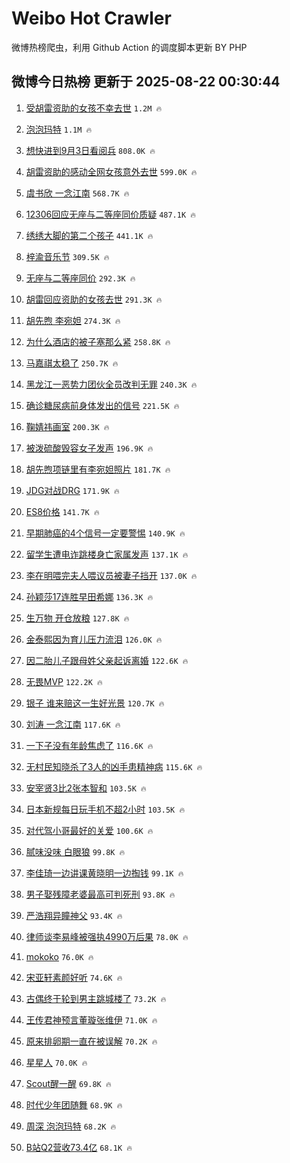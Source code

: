 # Weibo Hot Crawler 



微博热榜爬虫，利用 Github Action 的调度脚本更新 BY PHP 


## 微博今日热榜 更新于 2025-08-22 00:30:44 
1. [受胡雷资助的女孩不幸去世](https://s.weibo.com/weibo?q=%23%E5%8F%97%E8%83%A1%E9%9B%B7%E8%B5%84%E5%8A%A9%E7%9A%84%E5%A5%B3%E5%AD%A9%E4%B8%8D%E5%B9%B8%E5%8E%BB%E4%B8%96%23&t=31&band_rank=1&Refer=top) `1.2M 🔥` 

1. [泡泡玛特](https://s.weibo.com/weibo?q=%E6%B3%A1%E6%B3%A1%E7%8E%9B%E7%89%B9&t=31&band_rank=2&Refer=top) `1.1M 🔥` 

1. [想快进到9月3日看阅兵](https://s.weibo.com/weibo?q=%23%E6%83%B3%E5%BF%AB%E8%BF%9B%E5%88%B09%E6%9C%883%E6%97%A5%E7%9C%8B%E9%98%85%E5%85%B5%23&t=31&band_rank=3&Refer=top) `808.0K 🔥` 

1. [胡雷资助的感动全网女孩意外去世](https://s.weibo.com/weibo?q=%23%E8%83%A1%E9%9B%B7%E8%B5%84%E5%8A%A9%E7%9A%84%E6%84%9F%E5%8A%A8%E5%85%A8%E7%BD%91%E5%A5%B3%E5%AD%A9%E6%84%8F%E5%A4%96%E5%8E%BB%E4%B8%96%23&t=31&band_rank=4&Refer=top) `599.0K 🔥` 

1. [虞书欣 一念江南](https://s.weibo.com/weibo?q=%E8%99%9E%E4%B9%A6%E6%AC%A3%20%E4%B8%80%E5%BF%B5%E6%B1%9F%E5%8D%97&t=31&band_rank=5&Refer=top) `568.7K 🔥` 

1. [12306回应无座与二等座同价质疑](https://s.weibo.com/weibo?q=%2312306%E5%9B%9E%E5%BA%94%E6%97%A0%E5%BA%A7%E4%B8%8E%E4%BA%8C%E7%AD%89%E5%BA%A7%E5%90%8C%E4%BB%B7%E8%B4%A8%E7%96%91%23&t=31&band_rank=6&Refer=top) `487.1K 🔥` 

1. [绣绣大脚的第二个孩子](https://s.weibo.com/weibo?q=%23%E7%BB%A3%E7%BB%A3%E5%A4%A7%E8%84%9A%E7%9A%84%E7%AC%AC%E4%BA%8C%E4%B8%AA%E5%AD%A9%E5%AD%90%23&t=31&band_rank=7&Refer=top) `441.1K 🔥` 

1. [梓渝音乐节](https://s.weibo.com/weibo?q=%E6%A2%93%E6%B8%9D%E9%9F%B3%E4%B9%90%E8%8A%82&t=31&band_rank=8&Refer=top) `309.5K 🔥` 

1. [无座与二等座同价](https://s.weibo.com/weibo?q=%23%E6%97%A0%E5%BA%A7%E4%B8%8E%E4%BA%8C%E7%AD%89%E5%BA%A7%E5%90%8C%E4%BB%B7%23&t=31&band_rank=9&Refer=top) `292.3K 🔥` 

1. [胡雷回应资助的女孩去世](https://s.weibo.com/weibo?q=%23%E8%83%A1%E9%9B%B7%E5%9B%9E%E5%BA%94%E8%B5%84%E5%8A%A9%E7%9A%84%E5%A5%B3%E5%AD%A9%E5%8E%BB%E4%B8%96%23&t=31&band_rank=10&Refer=top) `291.3K 🔥` 

1. [胡先煦 李宛妲](https://s.weibo.com/weibo?q=%E8%83%A1%E5%85%88%E7%85%A6%20%E6%9D%8E%E5%AE%9B%E5%A6%B2&t=31&band_rank=11&Refer=top) `274.3K 🔥` 

1. [为什么酒店的被子塞那么紧](https://s.weibo.com/weibo?q=%E4%B8%BA%E4%BB%80%E4%B9%88%E9%85%92%E5%BA%97%E7%9A%84%E8%A2%AB%E5%AD%90%E5%A1%9E%E9%82%A3%E4%B9%88%E7%B4%A7&t=31&band_rank=12&Refer=top) `258.8K 🔥` 

1. [马嘉祺太稳了](https://s.weibo.com/weibo?q=%23%E9%A9%AC%E5%98%89%E7%A5%BA%E5%A4%AA%E7%A8%B3%E4%BA%86%23&t=31&band_rank=13&Refer=top) `250.7K 🔥` 

1. [黑龙江一恶势力团伙全员改判无罪](https://s.weibo.com/weibo?q=%23%E9%BB%91%E9%BE%99%E6%B1%9F%E4%B8%80%E6%81%B6%E5%8A%BF%E5%8A%9B%E5%9B%A2%E4%BC%99%E5%85%A8%E5%91%98%E6%94%B9%E5%88%A4%E6%97%A0%E7%BD%AA%23&t=31&band_rank=14&Refer=top) `240.3K 🔥` 

1. [确诊糖尿病前身体发出的信号](https://s.weibo.com/weibo?q=%E7%A1%AE%E8%AF%8A%E7%B3%96%E5%B0%BF%E7%97%85%E5%89%8D%E8%BA%AB%E4%BD%93%E5%8F%91%E5%87%BA%E7%9A%84%E4%BF%A1%E5%8F%B7&t=31&band_rank=15&Refer=top) `221.5K 🔥` 

1. [鞠婧祎画室](https://s.weibo.com/weibo?q=%23%E9%9E%A0%E5%A9%A7%E7%A5%8E%E7%94%BB%E5%AE%A4%23&t=31&band_rank=16&Refer=top) `200.3K 🔥` 

1. [被泼硫酸毁容女子发声](https://s.weibo.com/weibo?q=%23%E8%A2%AB%E6%B3%BC%E7%A1%AB%E9%85%B8%E6%AF%81%E5%AE%B9%E5%A5%B3%E5%AD%90%E5%8F%91%E5%A3%B0%23&t=31&band_rank=17&Refer=top) `196.9K 🔥` 

1. [胡先煦项链里有李宛妲照片](https://s.weibo.com/weibo?q=%E8%83%A1%E5%85%88%E7%85%A6%E9%A1%B9%E9%93%BE%E9%87%8C%E6%9C%89%E6%9D%8E%E5%AE%9B%E5%A6%B2%E7%85%A7%E7%89%87&t=31&band_rank=18&Refer=top) `181.7K 🔥` 

1. [JDG对战DRG](https://s.weibo.com/weibo?q=%23JDG%E5%AF%B9%E6%88%98DRG%23&t=31&band_rank=19&Refer=top) `171.9K 🔥` 

1. [ES8价格](https://s.weibo.com/weibo?q=ES8%E4%BB%B7%E6%A0%BC&t=31&band_rank=20&Refer=top) `141.7K 🔥` 

1. [早期肺癌的4个信号一定要警惕](https://s.weibo.com/weibo?q=%23%E6%97%A9%E6%9C%9F%E8%82%BA%E7%99%8C%E7%9A%844%E4%B8%AA%E4%BF%A1%E5%8F%B7%E4%B8%80%E5%AE%9A%E8%A6%81%E8%AD%A6%E6%83%95%23&t=31&band_rank=21&Refer=top) `140.9K 🔥` 

1. [留学生遭电诈跳楼身亡家属发声](https://s.weibo.com/weibo?q=%23%E7%95%99%E5%AD%A6%E7%94%9F%E9%81%AD%E7%94%B5%E8%AF%88%E8%B7%B3%E6%A5%BC%E8%BA%AB%E4%BA%A1%E5%AE%B6%E5%B1%9E%E5%8F%91%E5%A3%B0%23&t=31&band_rank=22&Refer=top) `137.1K 🔥` 

1. [李在明喂完夫人喂议员被妻子挡开](https://s.weibo.com/weibo?q=%23%E6%9D%8E%E5%9C%A8%E6%98%8E%E5%96%82%E5%AE%8C%E5%A4%AB%E4%BA%BA%E5%96%82%E8%AE%AE%E5%91%98%E8%A2%AB%E5%A6%BB%E5%AD%90%E6%8C%A1%E5%BC%80%23&t=31&band_rank=23&Refer=top) `137.0K 🔥` 

1. [孙颖莎17连胜早田希娜](https://s.weibo.com/weibo?q=%23%E5%AD%99%E9%A2%96%E8%8E%8E17%E8%BF%9E%E8%83%9C%E6%97%A9%E7%94%B0%E5%B8%8C%E5%A8%9C%23&t=31&band_rank=24&Refer=top) `136.3K 🔥` 

1. [生万物 开仓放粮](https://s.weibo.com/weibo?q=%E7%94%9F%E4%B8%87%E7%89%A9%20%E5%BC%80%E4%BB%93%E6%94%BE%E7%B2%AE&t=31&band_rank=25&Refer=top) `127.8K 🔥` 

1. [金泰熙因为育儿压力流泪](https://s.weibo.com/weibo?q=%23%E9%87%91%E6%B3%B0%E7%86%99%E5%9B%A0%E4%B8%BA%E8%82%B2%E5%84%BF%E5%8E%8B%E5%8A%9B%E6%B5%81%E6%B3%AA%23&t=31&band_rank=26&Refer=top) `126.0K 🔥` 

1. [因二胎儿子跟母姓父亲起诉离婚](https://s.weibo.com/weibo?q=%23%E5%9B%A0%E4%BA%8C%E8%83%8E%E5%84%BF%E5%AD%90%E8%B7%9F%E6%AF%8D%E5%A7%93%E7%88%B6%E4%BA%B2%E8%B5%B7%E8%AF%89%E7%A6%BB%E5%A9%9A%23&t=31&band_rank=27&Refer=top) `122.6K 🔥` 

1. [无畏MVP](https://s.weibo.com/weibo?q=%E6%97%A0%E7%95%8FMVP&t=31&band_rank=28&Refer=top) `122.2K 🔥` 

1. [银子 谁来赔这一生好光景](https://s.weibo.com/weibo?q=%E9%93%B6%E5%AD%90%20%E8%B0%81%E6%9D%A5%E8%B5%94%E8%BF%99%E4%B8%80%E7%94%9F%E5%A5%BD%E5%85%89%E6%99%AF&t=31&band_rank=29&Refer=top) `120.7K 🔥` 

1. [刘涛 一念江南](https://s.weibo.com/weibo?q=%E5%88%98%E6%B6%9B%20%E4%B8%80%E5%BF%B5%E6%B1%9F%E5%8D%97&t=31&band_rank=30&Refer=top) `117.6K 🔥` 

1. [一下子没有年龄焦虑了](https://s.weibo.com/weibo?q=%E4%B8%80%E4%B8%8B%E5%AD%90%E6%B2%A1%E6%9C%89%E5%B9%B4%E9%BE%84%E7%84%A6%E8%99%91%E4%BA%86&t=31&band_rank=31&Refer=top) `116.6K 🔥` 

1. [无村民知晓杀了3人的凶手患精神病](https://s.weibo.com/weibo?q=%23%E6%97%A0%E6%9D%91%E6%B0%91%E7%9F%A5%E6%99%93%E6%9D%80%E4%BA%863%E4%BA%BA%E7%9A%84%E5%87%B6%E6%89%8B%E6%82%A3%E7%B2%BE%E7%A5%9E%E7%97%85%23&t=31&band_rank=32&Refer=top) `115.6K 🔥` 

1. [安宰贤3比2张本智和](https://s.weibo.com/weibo?q=%23%E5%AE%89%E5%AE%B0%E8%B4%A43%E6%AF%942%E5%BC%A0%E6%9C%AC%E6%99%BA%E5%92%8C%23&t=31&band_rank=33&Refer=top) `103.5K 🔥` 

1. [日本新规每日玩手机不超2小时](https://s.weibo.com/weibo?q=%E6%97%A5%E6%9C%AC%E6%96%B0%E8%A7%84%E6%AF%8F%E6%97%A5%E7%8E%A9%E6%89%8B%E6%9C%BA%E4%B8%8D%E8%B6%852%E5%B0%8F%E6%97%B6&t=31&band_rank=34&Refer=top) `103.5K 🔥` 

1. [对代驾小哥最好的关爱](https://s.weibo.com/weibo?q=%23%E5%AF%B9%E4%BB%A3%E9%A9%BE%E5%B0%8F%E5%93%A5%E6%9C%80%E5%A5%BD%E7%9A%84%E5%85%B3%E7%88%B1%23&t=31&band_rank=35&Refer=top) `100.6K 🔥` 

1. [腻味没味 白眼狼](https://s.weibo.com/weibo?q=%E8%85%BB%E5%91%B3%E6%B2%A1%E5%91%B3%20%E7%99%BD%E7%9C%BC%E7%8B%BC&t=31&band_rank=36&Refer=top) `99.8K 🔥` 

1. [李佳琦一边讲课黄晓明一边掏钱](https://s.weibo.com/weibo?q=%E6%9D%8E%E4%BD%B3%E7%90%A6%E4%B8%80%E8%BE%B9%E8%AE%B2%E8%AF%BE%E9%BB%84%E6%99%93%E6%98%8E%E4%B8%80%E8%BE%B9%E6%8E%8F%E9%92%B1&t=31&band_rank=37&Refer=top) `99.1K 🔥` 

1. [男子娶残障老婆最高可判死刑](https://s.weibo.com/weibo?q=%23%E7%94%B7%E5%AD%90%E5%A8%B6%E6%AE%8B%E9%9A%9C%E8%80%81%E5%A9%86%E6%9C%80%E9%AB%98%E5%8F%AF%E5%88%A4%E6%AD%BB%E5%88%91%23&t=31&band_rank=38&Refer=top) `93.8K 🔥` 

1. [严浩翔异瞳神父](https://s.weibo.com/weibo?q=%E4%B8%A5%E6%B5%A9%E7%BF%94%E5%BC%82%E7%9E%B3%E7%A5%9E%E7%88%B6&t=31&band_rank=39&Refer=top) `93.4K 🔥` 

1. [律师谈李易峰被强执4990万后果](https://s.weibo.com/weibo?q=%23%E5%BE%8B%E5%B8%88%E8%B0%88%E6%9D%8E%E6%98%93%E5%B3%B0%E8%A2%AB%E5%BC%BA%E6%89%A74990%E4%B8%87%E5%90%8E%E6%9E%9C%23&t=31&band_rank=40&Refer=top) `78.0K 🔥` 

1. [mokoko](https://s.weibo.com/weibo?q=mokoko&t=31&band_rank=41&Refer=top) `76.0K 🔥` 

1. [宋亚轩素颜好听](https://s.weibo.com/weibo?q=%23%E5%AE%8B%E4%BA%9A%E8%BD%A9%E7%B4%A0%E9%A2%9C%E5%A5%BD%E5%90%AC%23&t=31&band_rank=42&Refer=top) `74.6K 🔥` 

1. [古偶终于轮到男主跳城楼了](https://s.weibo.com/weibo?q=%E5%8F%A4%E5%81%B6%E7%BB%88%E4%BA%8E%E8%BD%AE%E5%88%B0%E7%94%B7%E4%B8%BB%E8%B7%B3%E5%9F%8E%E6%A5%BC%E4%BA%86&t=31&band_rank=43&Refer=top) `73.2K 🔥` 

1. [王传君神预言董璇张维伊](https://s.weibo.com/weibo?q=%23%E7%8E%8B%E4%BC%A0%E5%90%9B%E7%A5%9E%E9%A2%84%E8%A8%80%E8%91%A3%E7%92%87%E5%BC%A0%E7%BB%B4%E4%BC%8A%23&t=31&band_rank=44&Refer=top) `71.0K 🔥` 

1. [原来排卵期一直在被误解](https://s.weibo.com/weibo?q=%E5%8E%9F%E6%9D%A5%E6%8E%92%E5%8D%B5%E6%9C%9F%E4%B8%80%E7%9B%B4%E5%9C%A8%E8%A2%AB%E8%AF%AF%E8%A7%A3&t=31&band_rank=45&Refer=top) `70.2K 🔥` 

1. [星星人](https://s.weibo.com/weibo?q=%E6%98%9F%E6%98%9F%E4%BA%BA&t=31&band_rank=46&Refer=top) `70.0K 🔥` 

1. [Scout醒一醒](https://s.weibo.com/weibo?q=%23Scout%E9%86%92%E4%B8%80%E9%86%92%23&t=31&band_rank=47&Refer=top) `69.8K 🔥` 

1. [时代少年团随舞](https://s.weibo.com/weibo?q=%E6%97%B6%E4%BB%A3%E5%B0%91%E5%B9%B4%E5%9B%A2%E9%9A%8F%E8%88%9E&t=31&band_rank=48&Refer=top) `68.9K 🔥` 

1. [周深 泡泡玛特](https://s.weibo.com/weibo?q=%E5%91%A8%E6%B7%B1%20%E6%B3%A1%E6%B3%A1%E7%8E%9B%E7%89%B9&t=31&band_rank=49&Refer=top) `68.2K 🔥` 

1. [B站Q2营收73.4亿](https://s.weibo.com/weibo?q=%23B%E7%AB%99Q2%E8%90%A5%E6%94%B673.4%E4%BA%BF%23&t=31&band_rank=50&Refer=top) `68.1K 🔥` 

